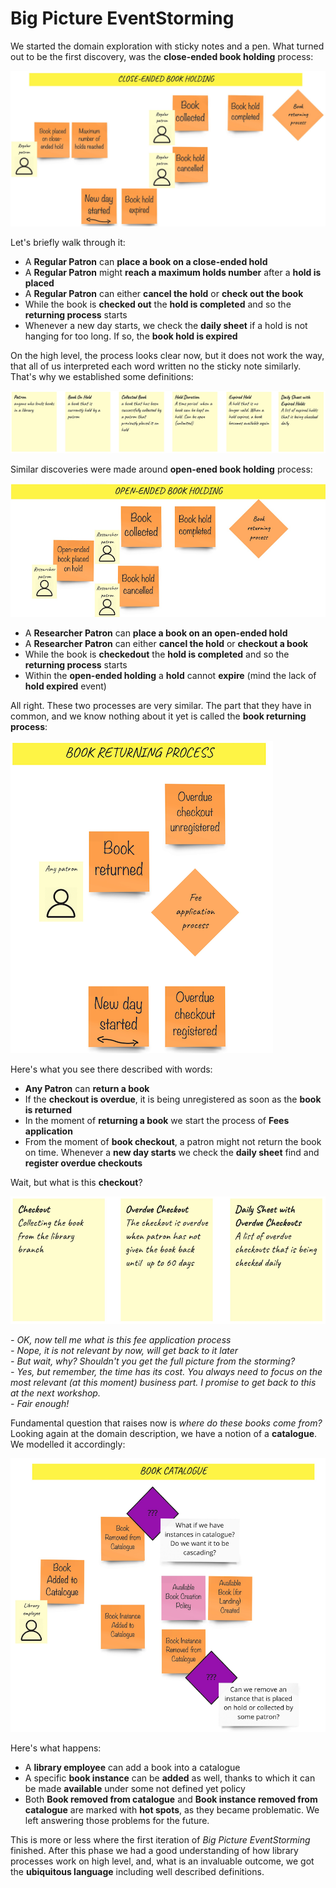 # Big Picture EventStorming

We started the domain exploration with sticky notes and a pen. What turned out to be the first discovery,
was the **close-ended book holding** process:
  
![Close ended book holding](images/es/bigpicture/close-ended-holding-process.png)  
  
Let's briefly walk through it:
- A **Regular Patron** can **place a book on a close-ended hold**  
- A **Regular Patron** might **reach a maximum holds number** after a **hold is placed**  
- A **Regular Patron** can either **cancel the hold** or **check out the book**  
- While the book is **checked out** the **hold is completed** and so the **returning process** starts  
- Whenever a new day starts, we check the **daily sheet** if a hold is not hanging for too long. If so,
the **book hold is expired**  

On the high level, the process looks clear now, but it does not work the way, that all of us
interpreted each word written no the sticky note similarly. That's why we established some definitions:  

![Definitions](images/es/bigpicture/definitions-1.png)  

Similar discoveries were made around **open-ened book holding** process:  

![Open ended book holding](images/es/bigpicture/open-ended-holding-process.png)  

- A **Researcher Patron** can **place a book on an open-ended hold**
- A **Researcher Patron** can either **cancel the hold** or **checkout a book**
- While the book is **checkedout** the **hold is completed** and so the **returning process** starts
- Within the **open-ended holding** a **hold** cannot **expire** (mind the lack of **hold expired** event)

All right. These two processes are very similar. The part that they have in common, and we know nothing about
it yet is called the **book returning process**:

![Book returning process](images/es/bigpicture/the-book-returning-process.png)  

Here's what you see there described with words:
- **Any Patron** can **return a book**
- If the **checkout is overdue**, it is being unregistered as soon as the **book is returned**
- In the moment of **returning a book** we start the process of **Fees application**
- From the moment of **book checkout**, a patron might not return the book on time. Whenever a **new day starts**
we check the **daily sheet** find and **register overdue checkouts**

Wait, but what is this **checkout**?  

![Definitions](images/es/bigpicture/definitions-2.png)  

_- OK, now tell me what is this fee application process_  
_- Nope, it is not relevant by now, will get back to it later_  
_- But wait, why? Shouldn't you get the full picture from the storming?_  
_- Yes, but remember, the time has its cost. You always need to focus on the most relevant (at this moment) business part.
I promise to get back to this at the next workshop._  
_- Fair enough!_  

Fundamental question that raises now is _where do these books come from?_ Looking again at the domain description,
we have a notion of a **catalogue**. We modelled it accordingly:  

![Definitions](images/es/bigpicture/book-catalogue.png)   

Here's what happens:
- A **library employee** can add a book into a catalogue
- A specific **book instance** can be **added** as well, thanks to which it can be made **available** under some not 
defined yet policy
- Both **Book removed from catalogue** and **Book instance removed from catalogue** are marked with **hot spots**,
as they became problematic. We left answering those problems for the future.  


This is more or less where the first iteration of _Big Picture EventStorming_ finished. After this phase
we had a good understanding of how library processes work on high level, and, what is an invaluable outcome,
we got the **ubiquitous language** including well described definitions.